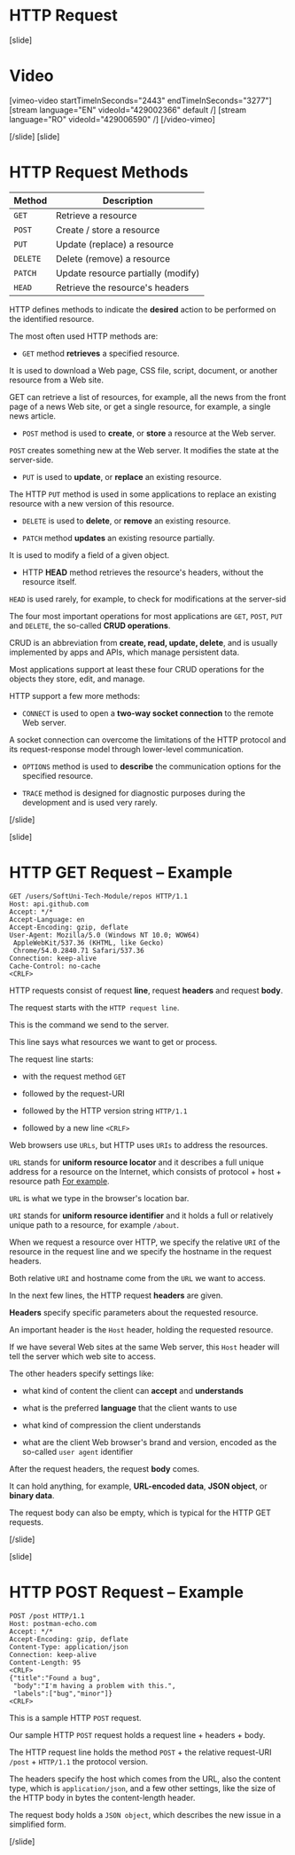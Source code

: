 # HTTP Request
[slide]
# Video

[vimeo-video startTimeInSeconds="2443" endTimeInSeconds="3277"]
[stream language="EN" videoId="429002366" default /]
[stream language="RO" videoId="429006590"  /]
[/video-vimeo]

[/slide]
[slide]
# HTTP Request Methods

| **Method** | **Description** | 
| --- | --- | 
|`GET`| Retrieve a resource |
|`POST`| Create \/ store a resource | 
|`PUT`| Update (replace) a resource | 
|`DELETE`| Delete (remove) a resource | 
|`PATCH`| Update resource partially (modify) | 
|`HEAD`| Retrieve the resource\'s headers | 

HTTP defines methods to indicate the **desired** action to be performed on the identified resource.

The most often used HTTP methods are:

- `GET` method **retrieves** a specified resource.

It is used to download a Web page, CSS file, script, document, or another resource from a Web site.

GET can retrieve a list of resources, for example, all the news from the front page of a news Web site, or get a single resource, for example, a single news article.

- `POST` method is used to **create**, or **store** a resource at the Web server.

`POST` creates something new at the Web server. It modifies the state at the server-side.

- `PUT` is used to **update**, or **replace** an existing resource. 

The HTTP `PUT` method is used in some applications to replace an existing resource with a new version of this resource.

- `DELETE` is used to **delete**, or **remove** an existing resource.

- `PATCH` method **updates** an existing resource partially. 

It is used to modify a field of a given object.

- HTTP **HEAD** method retrieves the resource's headers, without the resource itself.

`HEAD` is used rarely, for example, to check for modifications at the server-sid

The four most important operations for most applications are `GET`, `POST`, `PUT` and `DELETE`, the so-called **CRUD operations**.

CRUD is an abbreviation from **create, read, update, delete**, and is usually implemented by apps and APIs, which manage persistent data.

Most applications support at least these four CRUD operations for the objects they store, edit, and manage.

HTTP support a few more methods:

- `CONNECT` is used to open a **two-way socket connection** to the remote Web server. 

A socket connection can overcome the limitations of the HTTP protocol and its request-response model through lower-level communication.

- `OPTIONS` method is used to **describe** the communication options for the specified resource.

- `TRACE` method is designed for diagnostic purposes during the development and is used very rarely.

[/slide]

[slide]
# HTTP GET Request – Example

```
GET /users/SoftUni-Tech-Module/repos HTTP/1.1
Host: api.github.com
Accept: */*
Accept-Language: en
Accept-Encoding: gzip, deflate
User-Agent: Mozilla/5.0 (Windows NT 10.0; WOW64)
 AppleWebKit/537.36 (KHTML, like Gecko)
 Chrome/54.0.2840.71 Safari/537.36
Connection: keep-alive
Cache-Control: no-cache
<CRLF>
```

HTTP requests consist of request **line**, request **headers** and request **body**.

The request starts with the `HTTP request line`.

This is the command we send to the server.

This line says what resources we want to get or process.

The request line starts:

- with the request method `GET`

- followed by the request-URI

- followed by the HTTP version string `HTTP/1.1`

- followed by a new line `<CRLF>`

Web browsers use `URLs`, but HTTP uses `URIs` to address the resources.

`URL` stands for **uniform resource locator** and it describes a full unique address for a resource on the Internet, which consists of protocol + host + resource path [For example](https://softuni.org/about).

`URL` is what we type in the browser's location bar.

`URI` stands for **uniform resource identifier** and it holds a full or relatively unique path to a resource, for example `/about`.

When we request a resource over HTTP, we specify the relative `URI` of the resource in the request line and we specify the hostname in the request headers.

Both relative `URI` and hostname come from the `URL` we want to access.

In the next few lines, the HTTP request **headers** are given.

**Headers** specify specific parameters about the requested resource.

An important header is the `Host` header, holding the requested resource.

If we have several Web sites at the same Web server, this `Host` header will tell the server which web site to access.

The other headers specify settings like:

- what kind of content the client can **accept** and **understands**

- what is the preferred **language** that the client wants to use

- what kind of compression the client understands

- what are the client Web browser's brand and version, encoded as the so-called `user agent` identifier

After the request headers, the request **body** comes.

It can hold anything, for example, **URL-encoded data**, **JSON object**, or **binary data**.

The request body can also be empty, which is typical for the HTTP GET requests.

[/slide]

[slide]
# HTTP POST Request – Example

```
POST /post HTTP/1.1
Host: postman-echo.com
Accept: */*
Accept-Encoding: gzip, deflate
Content-Type: application/json
Connection: keep-alive
Content-Length: 95
<CRLF>
{"title":"Found a bug",
 "body":"I'm having a problem with this.",
 "labels":["bug","minor"]}
<CRLF>
```

This is a sample HTTP `POST` request.
 
Our sample HTTP `POST` request holds a request line + headers + body.

The HTTP request line holds the method `POST` + the relative request-URI `/post` + `HTTP/1.1` the protocol version.

The headers specify the host which comes from the URL, also the content type, which is `application/json`, and a few other settings, like the size of the HTTP body in bytes the content-length header.

The request body holds a `JSON object`, which describes the new issue in a simplified form.

[/slide]